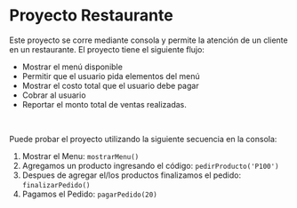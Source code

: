 # Proyecto Restaurante

Este proyecto se corre mediante consola y permite la atención de un cliente en un restaurante. El proyecto tiene el siguiente flujo:

* Mostrar el menú disponible
* Permitir que el usuario pida elementos del menú
* Mostrar el costo total que el usuario debe pagar
* Cobrar al usuario
* Reportar el monto total de ventas realizadas.

<br>

Puede probar el proyecto utilizando la siguiente secuencia en la consola:

1. Mostrar el Menu:  <code>mostrarMenu()</code> 
2. Agregamos un producto ingresando el código:  <code>pedirProducto('P100')</code> 
3. Despues de agregar el/los productos finalizamos el pedido:  <code>finalizarPedido()</code> 
4. Pagamos el Pedido:  <code>pagarPedido(20)</code> 